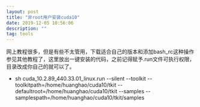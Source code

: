 ```yaml
---
layout: post
title: "非root用户安装cuda10"
date: 2019-12-05 10:56:06 
description: ""
tag: tools
---
```



网上教程很多，但是有些不太管用，下载适合自己的版本和添加bash_rc这种操作参见其他教程了，这里放出一键安装的代码，之前记得赋予.run文件可执行权限，目录改成你自己的就可以了。

- sh cuda_10.2.89_440.33.01_linux.run --silent --toolkit --toolkitpath=/home/huanghao/cuda10/tkit --defaultroot=/home/huanghao/cuda10/tkit --samples --samplespath=/home/huanghao/cuda10/tkit/samples
